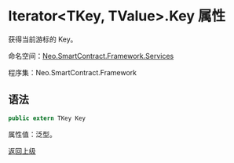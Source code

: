 # Iterator\<TKey, TValue>.Key 属性

获得当前游标的 Key。

命名空间：[Neo.SmartContract.Framework.Services](../../services.md)

程序集：Neo.SmartContract.Framework

## 语法

```c#
public extern TKey Key
```

属性值：泛型。



[返回上级](../Account.md)